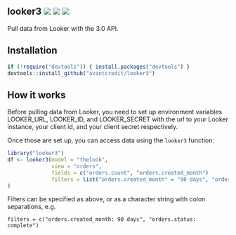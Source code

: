 ## looker3 <a href="https://travis-ci.org/avantcredit/looker3"><img src="https://img.shields.io/travis/avantcredit/looker3.svg"></a> <a href="https://codecov.io/github/avantcredit/looker3"><img src="https://img.shields.io/codecov/c/github/avantcredit/looker3.svg"></a> <a href="https://github.com/avantcredit/looker3/tags"><img src="https://img.shields.io/github/tag/avantcredit/looker3.svg"></a>

Pull data from Looker with the 3.0 API.

## Installation

```R
if (!require("devtools")) { install.packages("devtools") }
devtools::install_github("avantcredit/looker3")
```

## How it works

Before pulling data from Looker, you need to set up environment variables LOOKER_URL, LOOKER_ID, and LOOKER_SECRET with the url to your Looker instance, your client id, and your client secret respectively.

Once those are set up, you can access data using the `looker3` function:
```R
library("looker3")
df <- looker3(model = "thelook",
              view = "orders",
              fields = c("orders.count", "orders.created_month")
              filters = list("orders.created_month" = "90 days", "orders.status" = "complete")
)
```

Filters can be specified as above, or as a character string with colon separations, e.g. 

```
filters = c("orders.created_month: 90 days", "orders.status: complete")
```
